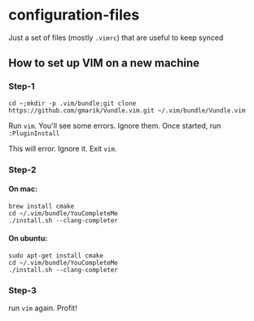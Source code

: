 # configuration-files

Just a set of files (mostly `.vimrc`) that are useful to keep synced

## How to set up VIM on a new machine

### Step-1


```
cd ~;mkdir -p .vim/bundle;git clone https://github.com/gmarik/Vundle.vim.git ~/.vim/bundle/Vundle.vim
```

Run `vim`. You'll see some errors. Ignore them. Once started, run `:PluginInstall`

This will error. Ignore it. Exit `vim`.

### Step-2

#### On mac:

```
brew install cmake
cd ~/.vim/bundle/YouCompleteMe
./install.sh --clang-completer
```

#### On ubuntu:

```
sudo apt-get install cmake
cd ~/.vim/bundle/YouCompleteMe
./install.sh --clang-completer
```

### Step-3

run `vim` again. Profit!
